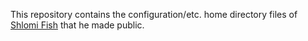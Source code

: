 This repository contains the configuration/etc. home directory
files of [Shlomi Fish](http://www.shlomifish.org/) that he made public.
